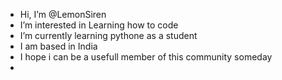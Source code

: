 -  Hi, I’m @LemonSiren
-  I’m interested in Learning how to code
-  I’m currently learning pythone as a student
- I am based in India
-  I hope i can be a usefull member of this community someday
-  
<!---
LemonSiren/LemonSiren is a ✨ special ✨ repository because its `README.md` (this file) appears on your GitHub profile.
You can click the Preview link to take a look at your changes.
--->
